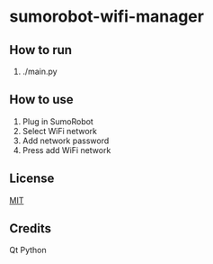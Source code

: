 # sumorobot-wifi-manager

## How to run

1. ./main.py

## How to use

1. Plug in SumoRobot
2. Select WiFi network
3. Add network password
4. Press add WiFi network

## License

[MIT](LICENSE.md)

## Credits

Qt
Python

